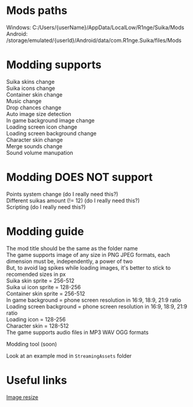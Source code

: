 
# Mods paths    
Windows: C:/Users/{userName}/AppData/LocalLow/R1nge/Suika/Mods  
Android: /storage/emulated/{userId}/Android/data/com.R1nge.Suika/files/Mods  

# Modding supports  
Suika skins change  
Suika icons change  
Container skin change  
Music change  
Drop chances change  
Auto image size detection   
In game background image change  
Loading screen icon change  
Loading screen background change  
Character skin change  
Merge sounds change  
Sound volume manupation  

# Modding DOES NOT support  
Points system change (do I really need this?)  
Different suikas amount (!= 12) (do I really need this?)  
Scripting (do I really need this?)  

# Modding guide
The mod title should be the same as the folder name  
The game supports image of any size in PNG JPEG formats, each dimension must be, independently, a power of two  
But, to avoid lag spikes while loading images, it's better to stick to recomended sizes in px  
Suika skin sprite = 256-512  
Suika ui icon sprite = 128-256  
Container skin sprite = 256-512  
In game background = phone screen resolution in 16:9, 18:9, 21:9 ratio  
Loading screen background = phone screen resolution in 16:9, 18:9, 21:9 ratio  
Loading icon = 128-256  
Character skin = 128-512  
The game supports audio files in MP3 WAV OGG formats  

Modding tool (soon)  

Look at an example mod in `StreamingAssets` folder  

# Useful links
[Image resize](https://www.iloveimg.com/resize-image) 
